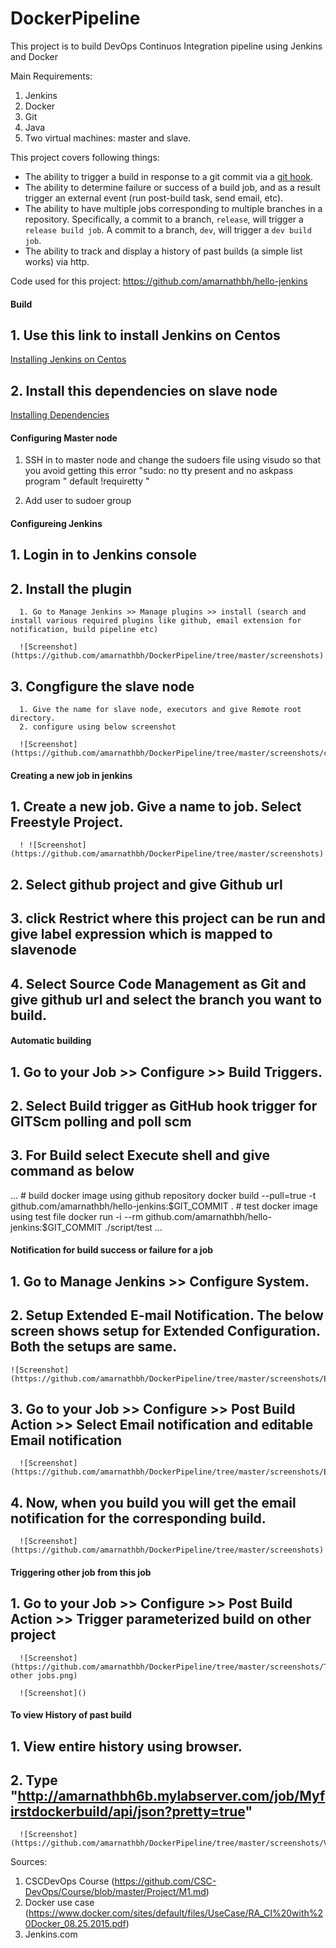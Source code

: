 # DockerPipeline
This project is to build DevOps Continuos Integration pipeline using Jenkins and Docker

Main Requirements:
1. Jenkins
2. Docker
3. Git
4. Java
3. Two virtual machines: master and slave. 

This project covers following things:

* The ability to trigger a build in response to a git commit via a [git hook](http://git-scm.com/book/en/v2/Customizing-Git-Git-Hooks).
* The ability to determine failure or success of a build job, and as a result trigger an external event (run post-build task, send email, etc).
* The ability to have multiple jobs corresponding to multiple branches in a repository. Specifically, a commit to a branch, `release`, will trigger a `release build job`. A commit to a branch, `dev`, will trigger a `dev build job`.
* The ability to track and display a history of past builds (a simple list works) via http.

Code used for this project: 
https://github.com/amarnathbh/hello-jenkins 

#### Build
## 1. Use this link to install Jenkins on Centos
[Installing Jenkins on Centos](https://wiki.jenkins.io/display/JENKINS/Installing+Jenkins+on+Red+Hat+distributions)
## 2. Install this dependencies on slave node 
[Installing Dependencies](https://github.com/amarnathbh/hello-jenkins/dependencies.sh)

#### Configuring Master node
  1. SSH in to master node and change the sudoers file using visudo so that you avoid getting this error
      "sudo: no tty present and no askpass program "  default !requiretty " 

  2. Add user to sudoer group

#### Configureing Jenkins

## 1. Login in to Jenkins console 

## 2. Install the plugin
      1. Go to Manage Jenkins >> Manage plugins >> install (search and install various required plugins like github, email extension for notification, build pipeline etc)
      
      ![Screenshot](https://github.com/amarnathbh/DockerPipeline/tree/master/screenshots)
      
## 3. Congfigure the slave node
      1. Give the name for slave node, executors and give Remote root directory.
      2. configure using below screenshot
      
      ![Screenshot](https://github.com/amarnathbh/DockerPipeline/tree/master/screenshots/configslave.png)
      
#### Creating a new job in jenkins

## 1. Create a new job. Give a name to job. Select Freestyle Project.

      ! ![Screenshot](https://github.com/amarnathbh/DockerPipeline/tree/master/screenshots)

## 2. Select github project and give Github url

## 3. click Restrict where this project can be run and give label expression which is mapped to slavenode

## 4. Select Source Code Management as Git and give github url and select the branch you want to build.

#### Automatic building 

## 1. Go to your Job >> Configure >> Build Triggers. 

## 2. Select Build trigger as GitHub hook trigger for GITScm polling and poll scm

## 3. For Build select Execute shell and give command as below
...
      # build docker image using github repository
        docker build --pull=true -t github.com/amarnathbh/hello-jenkins:$GIT_COMMIT .
       # test docker image using test file 
        docker run -i --rm github.com/amarnathbh/hello-jenkins:$GIT_COMMIT ./script/test
...

#### Notification for build success or failure for a job

## 1. Go to Manage Jenkins >> Configure System.

## 2. Setup Extended E-mail Notification. The below screen shows setup for Extended Configuration. Both the setups are same.

    ![Screenshot](https://github.com/amarnathbh/DockerPipeline/tree/master/screenshots/Emailsetting.png)

## 3. Go to your Job >> Configure >> Post Build Action >> Select Email notification and editable Email notification

      ![Screenshot](https://github.com/amarnathbh/DockerPipeline/tree/master/screenshots/EmailNotification.png)
      
## 4. Now, when you build you will get the email notification for the corresponding build.

      ![Screenshot](https://github.com/amarnathbh/DockerPipeline/tree/master/screenshots)
      
#### Triggering other job from this job   

## 1. Go to your Job >> Configure >> Post Build Action >> Trigger parameterized build on other project

      ![Screenshot](https://github.com/amarnathbh/DockerPipeline/tree/master/screenshots/Triggering other jobs.png)
      
      ![Screenshot]()
      
#### To view History of past build

## 1. View entire history using browser.

## 2. Type "http://amarnathbh6b.mylabserver.com/job/Myfirstdockerbuild/api/json?pretty=true"

      ![Screenshot](https://github.com/amarnathbh/DockerPipeline/tree/master/screenshots/ViewHistory.png)




Sources:
1. CSCDevOps Course (https://github.com/CSC-DevOps/Course/blob/master/Project/M1.md)
2. Docker use case (https://www.docker.com/sites/default/files/UseCase/RA_CI%20with%20Docker_08.25.2015.pdf)
3. Jenkins.com


      
